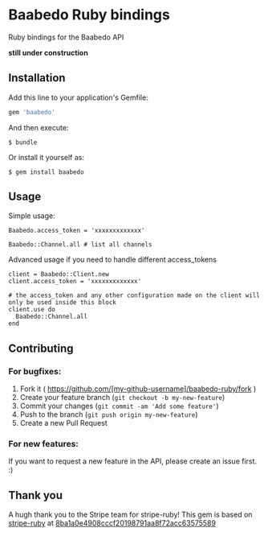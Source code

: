 # Baabedo Ruby bindings

Ruby bindings for the Baabedo API

**still under construction**

## Installation

Add this line to your application's Gemfile:

```ruby
gem 'baabedo'
```

And then execute:

    $ bundle

Or install it yourself as:

    $ gem install baabedo

## Usage

Simple usage:

```
Baabedo.access_token = 'xxxxxxxxxxxxx'

Baabedo::Channel.all # list all channels
```

Advanced usage if you need to handle different access_tokens

```
client = Baabedo::Client.new
client.access_token = 'xxxxxxxxxxxxx'

# the access_token and any other configuration made on the client will only be used inside this block
client.use do
  Baabedo::Channel.all
end

```

## Contributing

### For bugfixes:

1. Fork it ( https://github.com/[my-github-username]/baabedo-ruby/fork )
2. Create your feature branch (`git checkout -b my-new-feature`)
3. Commit your changes (`git commit -am 'Add some feature'`)
4. Push to the branch (`git push origin my-new-feature`)
5. Create a new Pull Request

### For new features:

If you want to request a new feature in the API, please create an issue first. :)

## Thank you

A hugh thank you to the Stripe team for stripe-ruby!
This gem is based on [stripe-ruby](https://github.com/stripe/stripe-ruby)
at [8ba1a0e4908cccf20198791aa8f72acc63575589](https://github.com/stripe/stripe-ruby/tree/8ba1a0e4908cccf20198791aa8f72acc63575589)

